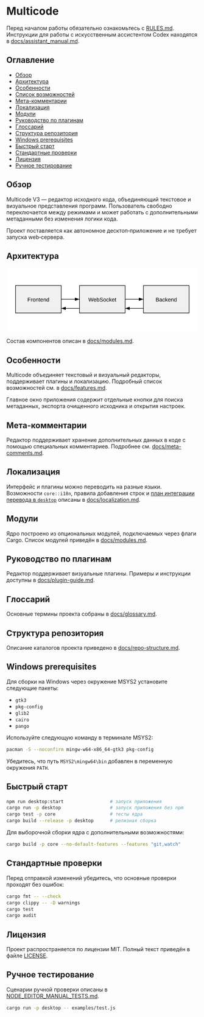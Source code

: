 # Multicode

Перед началом работы обязательно ознакомьтесь с [RULES.md](RULES.md). Инструкции для работы с искусственным ассистентом Codex находятся в [docs/assistant_manual.md](docs/assistant_manual.md).

## Оглавление

- [Обзор](#обзор)
- [Архитектура](#архитектура)
- [Особенности](#особенности)
- [Список возможностей](docs/features.md)
- [Мета-комментарии](#мета-комментарии)
- [Локализация](#локализация)
- [Модули](#модули)
- [Руководство по плагинам](#руководство-по-плагинам)
- [Глоссарий](#глоссарий)
- [Структура репозитория](#структура-репозитория)
- [Windows prerequisites](#windows-prerequisites)
- [Быстрый старт](#быстрый-старт)
- [Стандартные проверки](#стандартные-проверки)
- [Лицензия](#лицензия)
- [Ручное тестирование](#ручное-тестирование)

## Обзор
Multicode V3 — редактор исходного кода, объединяющий текстовое и визуальное представления программ. Пользователь свободно переключается между режимами и может работать с дополнительными метаданными без изменения логики кода.

Проект поставляется как автономное десктоп‑приложение и не требует запуска web‑сервера.

## Архитектура
![Архитектура](docs/architecture.svg)
 
Состав компонентов описан в [docs/modules.md](docs/modules.md).

## Особенности

Multicode объединяет текстовый и визуальный редакторы, поддерживает плагины и локализацию. Подробный список возможностей см. в [docs/features.md](docs/features.md).

Главное окно приложения содержит отдельные кнопки для поиска метаданных, экспорта очищенного исходника и открытия настроек.

## Мета-комментарии

Редактор поддерживает хранение дополнительных данных в коде с помощью специальных комментариев. Подробнее см. [docs/meta-comments.md](docs/meta-comments.md).

## Локализация

Интерфейс и плагины можно переводить на разные языки. Возможности
`core::i18n`, правила добавления строк и [план интеграции перевода в
`desktop`](docs/localization.md#план-интеграции-перевода-в-desktop)
описаны в [docs/localization.md](docs/localization.md).

## Модули

Ядро построено из опциональных модулей, подключаемых через флаги Cargo. Список модулей приведён в [docs/modules.md](docs/modules.md).

## Руководство по плагинам

Редактор поддерживает визуальные плагины. Примеры и инструкции доступны в [docs/plugin-guide.md](docs/plugin-guide.md).

## Глоссарий

Основные термины проекта собраны в [docs/glossary.md](docs/glossary.md).

## Структура репозитория

Описание каталогов проекта приведено в [docs/repo-structure.md](docs/repo-structure.md).

## Windows prerequisites

Для сборки на Windows через окружение MSYS2 установите следующие пакеты:

- `gtk3`
- `pkg-config`
- `glib2`
- `cairo`
- `pango`

Используйте следующую команду в терминале MSYS2:

```bash
pacman -S --noconfirm mingw-w64-x86_64-gtk3 pkg-config
```

Убедитесь, что путь `MSYS2\mingw64\bin` добавлен в переменную окружения `PATH`.

## Быстрый старт

```bash
npm run desktop:start                 # запуск приложения
cargo run -p desktop                  # запуск приложения без npm
cargo test -p core                    # тесты ядра
cargo build --release -p desktop      # релизная сборка
```

Для выборочной сборки ядра с дополнительными возможностями:

```bash
cargo build -p core --no-default-features --features "git,watch"
```

## Стандартные проверки

Перед отправкой изменений убедитесь, что основные проверки проходят без ошибок:

```bash
cargo fmt -- --check
cargo clippy -- -D warnings
cargo test
cargo audit
```

## Лицензия
Проект распространяется по лицензии MIT. Полный текст приведён в файле [LICENSE](LICENSE).

## Ручное тестирование

Сценарии ручной проверки описаны в [NODE_EDITOR_MANUAL_TESTS.md](NODE_EDITOR_MANUAL_TESTS.md).

```bash
cargo run -p desktop -- examples/test.js
```

